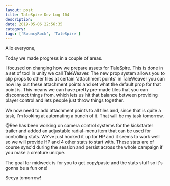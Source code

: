 ```yaml
---
layout: post
title: TaleSpire Dev Log 104
description:
date: 2019-05-06 22:56:35
category:
tags: ['BouncyRock', 'TaleSpire']
---
```


Allo everyone,

Today we made progress in a couple of areas.

I focused on changing how we prepare assets for TaleSpire. This is done in a set of tool in unity we call TaleWeaver. The new prop system allows you to clip props to other tiles at certain 'attachment points' in TaleWeaver you can now lay out these attachment points and set what the default prop for that point is. This means we can have pretty pre-made tiles that you can disconnect things from, which lets us hit that balance between providing player control and lets people just throw things together.

We now need to add attachment points to all tiles and, since that is quite a task, I'm looking at automating a bunch of it. That will be my task tomorrow.

@Ree has been working on camera control systems for the kickstarter trailer and added an adjustable radial-menu item that can be used for controlling stats. We've just hooked it up for HP and it seems to work well so we will provide HP and 4 other stats to start with. These stats are of course sync'd during the session and persist across the whole campaign if you make a creature unique.

The goal for midweek is for you to get copy/paste and the stats stuff so it's gonna be a fun one!

Seeya tomorrow!
